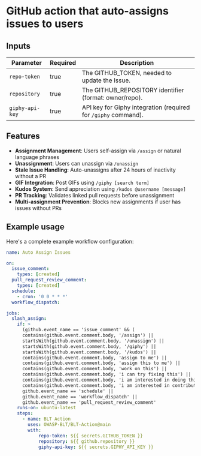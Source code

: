 # GitHub action that auto-assigns issues to users

## Inputs

| Parameter        | Required | Description                                                                |
| ---------------- | -------- | -------------------------------------------------------------------------- |
| `repo-token`     | true     | The GITHUB_TOKEN, needed to update the Issue.                              |
| `repository`     | true     | The GITHUB_REPOSITORY identifier (format: owner/repo).                     |
| `giphy-api-key`  | true     | API key for Giphy integration (required for `/giphy` command).             |

## Features

- **Assignment Management**: Users self-assign via `/assign` or natural language phrases
- **Unassignment**: Users can unassign via `/unassign`
- **Stale Issue Handling**: Auto-unassigns after 24 hours of inactivity without a PR
- **GIF Integration**: Post GIFs using `/giphy [search term]`
- **Kudos System**: Send appreciation using `/kudos @username [message]`
- **PR Tracking**: Validates linked pull requests before unassignment
- **Multi-assignment Prevention**: Blocks new assignments if user has issues without PRs

## Example usage

Here's a complete example workflow configuration:

```yml
name: Auto Assign Issues

on:
  issue_comment:
    types: [created]
  pull_request_review_comment:
    types: [created]
  schedule:
    - cron: '0 0 * * *'
  workflow_dispatch:

jobs:
  slash_assign:
    if: >
      (github.event_name == 'issue_comment' && (
      contains(github.event.comment.body, '/assign') || 
      startsWith(github.event.comment.body, '/unassign') || 
      startsWith(github.event.comment.body, '/giphy') || 
      startsWith(github.event.comment.body, '/kudos') || 
      contains(github.event.comment.body, 'assign to me') || 
      contains(github.event.comment.body, 'assign this to me') || 
      contains(github.event.comment.body, 'work on this') || 
      contains(github.event.comment.body, 'i can try fixing this') || 
      contains(github.event.comment.body, 'i am interested in doing this') || 
      contains(github.event.comment.body, 'i am interested in contributing'))) || 
      github.event_name == 'schedule' || 
      github.event_name == 'workflow_dispatch' ||
      github.event_name == 'pull_request_review_comment'
    runs-on: ubuntu-latest
    steps:
      - name: BLT Action
        uses: OWASP-BLT/BLT-Action@main
        with:
            repo-token: ${{ secrets.GITHUB_TOKEN }}
            repository: ${{ github.repository }}
            giphy-api-key: ${{ secrets.GIPHY_API_KEY }}

```


